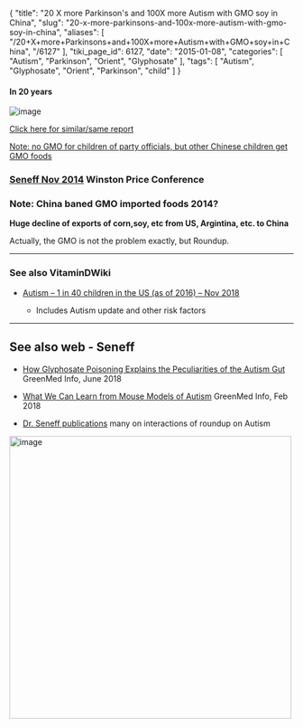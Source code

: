 {
    "title": "20 X more Parkinson's and 100X more Autism with GMO soy in China",
    "slug": "20-x-more-parkinsons-and-100x-more-autism-with-gmo-soy-in-china",
    "aliases": [
        "/20+X+more+Parkinsons+and+100X+more+Autism+with+GMO+soy+in+China",
        "/6127"
    ],
    "tiki_page_id": 6127,
    "date": "2015-01-08",
    "categories": [
        "Autism",
        "Parkinson",
        "Orient",
        "Glyphosate"
    ],
    "tags": [
        "Autism",
        "Glyphosate",
        "Orient",
        "Parkinson",
        "child"
    ]
}


#### In 20 years

<img src="https://d1bk1kqxc0sym.cloudfront.net/attachments/jpeg/gm-soy-china.jpg" alt="image">

[Click here for similar/same report](http://sustainablepulse.com/2014/05/11/must-face-harm-caused-imported-gm-soybeans-1-3-billion-chinese-people/#.VzIS1IQrLIV)

[Note: no GMO for children of party officials, but other Chinese children get GMO foods](http://www.momsacrossamerica.com/china_and_gmo_double_standard)

### [Seneff Nov 2014](http://people.csail.mit.edu/seneff/) Winston Price Conference

### Note: China baned GMO imported foods 2014?

 **Huge decline of exports of corn,soy, etc from US, Argintina, etc. to China** 

Actually, the GMO is not the problem exactly, but Roundup.

---

### See also VitaminDWiki

* [Autism – 1 in 40 children in the US (as of 2016) – Nov 2018](/posts/autism-1-in-40-children-in-the-us-as-of-2016)

   * Includes Autism update and  other risk factors

---

## See also web - Seneff

* [How Glyphosate Poisoning Explains the Peculiarities of the Autism Gut](http://www.greenmedinfo.com/blog/how-glyphosate-poisoning-explains-peculiarities-autism-gut) GreenMed Info, June 2018

* [What We Can Learn from Mouse Models of Autism](http://www.greenmedinfo.com/blog/what-we-can-learn-mouse-models-autism) GreenMed Info, Feb 2018

* [Dr. Seneff publications](http://people.csail.mit.edu/seneff/) many on interactions of roundup on Autism

<img src="https://d1bk1kqxc0sym.cloudfront.net/attachments/jpeg/autism-glyphosate.jpg" alt="image" width="500">